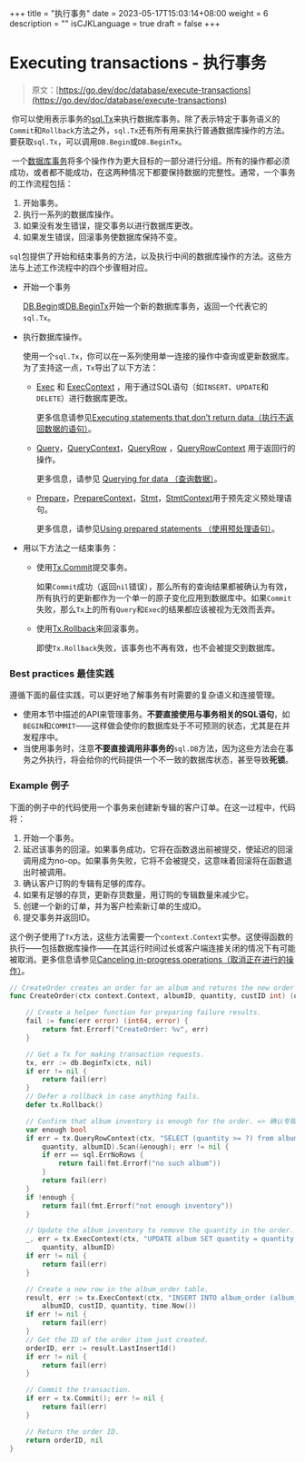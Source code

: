 +++
title = "执行事务"
date = 2023-05-17T15:03:14+08:00
weight = 6
description = ""
isCJKLanguage = true
draft = false
+++
# Executing transactions - 执行事务

> 原文：[https://go.dev/doc/database/execute-transactions](https://go.dev/doc/database/execute-transactions)

​	你可以使用表示事务的[sql.Tx](https://pkg.go.dev/database/sql#Tx)来执行数据库事务。除了表示特定于事务语义的`Commit`和`Rollback`方法之外，`sql.Tx`还有所有用来执行普通数据库操作的方法。要获取`sql.Tx`，可以调用`DB.Begin`或`DB.BeginTx`。

​	一个[数据库事务](https://en.wikipedia.org/wiki/Database_transaction)将多个操作作为更大目标的一部分进行分组。所有的操作都必须成功，或者都不能成功，在这两种情况下都要保持数据的完整性。通常，一个事务的工作流程包括：

1. 开始事务。
2. 执行一系列的数据库操作。
3. 如果没有发生错误，提交事务以进行数据库更改。
4. 如果发生错误，回滚事务使数据库保持不变。

​	`sql`包提供了开始和结束事务的方法，以及执行中间的数据库操作的方法。这些方法与上述工作流程中的四个步骤相对应。

- 开始一个事务

  [DB.Begin](https://pkg.go.dev/database/sql#DB.Begin)或[DB.BeginTx](https://pkg.go.dev/database/sql#DB.BeginTx)开始一个新的数据库事务，返回一个代表它的`sql.Tx`。

- 执行数据库操作。

  使用一个`sql.Tx`，你可以在一系列使用单一连接的操作中查询或更新数据库。为了支持这一点，`Tx`导出了以下方法：

  - [Exec](https://pkg.go.dev/database/sql#Tx.Exec) 和 [ExecContext](https://pkg.go.dev/database/sql#Tx.ExecContext) ，用于通过SQL语句（如`INSERT`、`UPDATE`和`DELETE`）进行数据库更改。

    更多信息请参见[Executing statements that don’t return data（执行不返回数据的语句）](../ExecutingSQLStatementsThatDoNotReturnData)。

  - [Query](https://pkg.go.dev/database/sql#Tx.Query)，[QueryContext](https://pkg.go.dev/database/sql#Tx.QueryContext)，[QueryRow](https://pkg.go.dev/database/sql#Tx.QueryRow) ，[QueryRowContext](https://pkg.go.dev/database/sql#Tx.QueryRowContext) 用于返回行的操作。

    更多信息，请参见 [Querying for data （查询数据）](../QueryingForData)。

  - [Prepare](https://pkg.go.dev/database/sql#Tx.Prepare)，[PrepareContext](https://pkg.go.dev/database/sql#Tx.PrepareContext)，[Stmt](https://pkg.go.dev/database/sql#Tx.Stmt)，[StmtContext](https://pkg.go.dev/database/sql#Tx.StmtContext)用于预先定义预处理语句。

    更多信息，请参见[Using prepared statements （使用预处理语句）](../UsingPreparedStatements)。

- 用以下方法之一结束事务：

  - 使用[Tx.Commit](https://pkg.go.dev/database/sql#Tx.Commit)提交事务。

    如果`Commit`成功（返回`nil`错误），那么所有的查询结果都被确认为有效，所有执行的更新都作为一个单一的原子变化应用到数据库中。如果`Commit`失败，那么`Tx`上的所有`Query`和`Exec`的结果都应该被视为无效而丢弃。

  - 使用[Tx.Rollback](https://pkg.go.dev/database/sql#Tx.Rollback)来回滚事务。

    即使`Tx.Rollback`失败，该事务也不再有效，也不会被提交到数据库。

### Best practices 最佳实践

​	遵循下面的最佳实践，可以更好地了解事务有时需要的复杂语义和连接管理。

- 使用本节中描述的API来管理事务。**不要直接使用与事务相关的SQL语句**，如`BEGIN`和`COMMIT`——这样做会使你的数据库处于不可预测的状态，尤其是在并发程序中。
- 当使用事务时，注意**不要直接调用非事务的**`sql.DB`方法，因为这些方法会在事务之外执行，将会给你的代码提供一个不一致的数据库状态，甚至导致**死锁**。

### Example 例子

​	下面的例子中的代码使用一个事务来创建新专辑的客户订单。在这一过程中，代码将：

1. 开始一个事务。
2. 延迟该事务的回滚。如果事务成功，它将在函数退出前被提交，使延迟的回滚调用成为no-op。如果事务失败，它将不会被提交，这意味着回滚将在函数退出时被调用。
3. 确认客户订购的专辑有足够的库存。
4. 如果有足够的存货，更新存货数量，用订购的专辑数量来减少它。
5. 创建一个新的订单，并为客户检索新订单的生成ID。
6. 提交事务并返回ID。

​	这个例子使用了`Tx`方法，这些方法需要一个`context.Context`实参。这使得函数的执行——包括数据库操作——在其运行时间过长或客户端连接关闭的情况下有可能被取消。更多信息请参见[Canceling in-progress operations（取消正在进行的操作）](../CancelingIn-progressDatabaseOperations)。

```go 
// CreateOrder creates an order for an album and returns the new order ID. => CreateOrder 为 album 创建一个订单，并返回新的订单 ID。
func CreateOrder(ctx context.Context, albumID, quantity, custID int) (orderID int64, err error) {

    // Create a helper function for preparing failure results.
    fail := func(err error) (int64, error) {
        return fmt.Errorf("CreateOrder: %v", err)
    }

    // Get a Tx for making transaction requests.
    tx, err := db.BeginTx(ctx, nil)
    if err != nil {
        return fail(err)
    }
    // Defer a rollback in case anything fails.
    defer tx.Rollback()

    // Confirm that album inventory is enough for the order. => 确认专辑有足够的库存。
    var enough bool
    if err = tx.QueryRowContext(ctx, "SELECT (quantity >= ?) from album where id = ?",
        quantity, albumID).Scan(&enough); err != nil {
        if err == sql.ErrNoRows {
            return fail(fmt.Errorf("no such album"))
        }
        return fail(err)
    }
    if !enough {
        return fail(fmt.Errorf("not enough inventory"))
    }

    // Update the album inventory to remove the quantity in the order.
    _, err = tx.ExecContext(ctx, "UPDATE album SET quantity = quantity - ? WHERE id = ?",
        quantity, albumID)
    if err != nil {
        return fail(err)
    }

    // Create a new row in the album_order table.
    result, err := tx.ExecContext(ctx, "INSERT INTO album_order (album_id, cust_id, quantity, date) VALUES (?, ?, ?, ?)",
        albumID, custID, quantity, time.Now())
    if err != nil {
        return fail(err)
    }
    // Get the ID of the order item just created.
    orderID, err := result.LastInsertId()
    if err != nil {
        return fail(err)
    }

    // Commit the transaction.
    if err = tx.Commit(); err != nil {
        return fail(err)
    }

    // Return the order ID.
    return orderID, nil
}
```